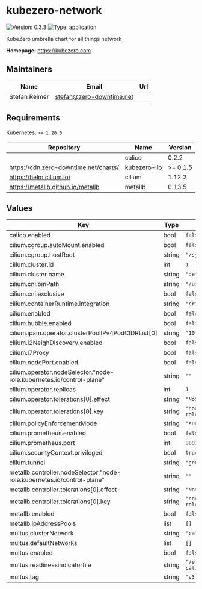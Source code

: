 # kubezero-network

![Version: 0.3.3](https://img.shields.io/badge/Version-0.3.3-informational?style=flat-square) ![Type: application](https://img.shields.io/badge/Type-application-informational?style=flat-square)

KubeZero umbrella chart for all things network

**Homepage:** <https://kubezero.com>

## Maintainers

| Name | Email | Url |
| ---- | ------ | --- |
| Stefan Reimer | <stefan@zero-downtime.net> |  |

## Requirements

Kubernetes: `>= 1.20.0`

| Repository | Name | Version |
|------------|------|---------|
|  | calico | 0.2.2 |
| https://cdn.zero-downtime.net/charts/ | kubezero-lib | >= 0.1.5 |
| https://helm.cilium.io/ | cilium | 1.12.2 |
| https://metallb.github.io/metallb | metallb | 0.13.5 |

## Values

| Key | Type | Default | Description |
|-----|------|---------|-------------|
| calico.enabled | bool | `false` |  |
| cilium.cgroup.autoMount.enabled | bool | `false` |  |
| cilium.cgroup.hostRoot | string | `"/sys/fs/cgroup"` |  |
| cilium.cluster.id | int | `1` |  |
| cilium.cluster.name | string | `"default"` |  |
| cilium.cni.binPath | string | `"/usr/libexec/cni"` |  |
| cilium.cni.exclusive | bool | `false` |  |
| cilium.containerRuntime.integration | string | `"crio"` |  |
| cilium.enabled | bool | `false` |  |
| cilium.hubble.enabled | bool | `false` |  |
| cilium.ipam.operator.clusterPoolIPv4PodCIDRList[0] | string | `"10.1.0.0/16"` |  |
| cilium.l2NeighDiscovery.enabled | bool | `false` |  |
| cilium.l7Proxy | bool | `false` |  |
| cilium.nodePort.enabled | bool | `false` |  |
| cilium.operator.nodeSelector."node-role.kubernetes.io/control-plane" | string | `""` |  |
| cilium.operator.replicas | int | `1` |  |
| cilium.operator.tolerations[0].effect | string | `"NoSchedule"` |  |
| cilium.operator.tolerations[0].key | string | `"node-role.kubernetes.io/master"` |  |
| cilium.policyEnforcementMode | string | `"audit"` |  |
| cilium.prometheus.enabled | bool | `false` |  |
| cilium.prometheus.port | int | `9091` |  |
| cilium.securityContext.privileged | bool | `true` |  |
| cilium.tunnel | string | `"geneve"` |  |
| metallb.controller.nodeSelector."node-role.kubernetes.io/control-plane" | string | `""` |  |
| metallb.controller.tolerations[0].effect | string | `"NoSchedule"` |  |
| metallb.controller.tolerations[0].key | string | `"node-role.kubernetes.io/master"` |  |
| metallb.enabled | bool | `false` |  |
| metallb.ipAddressPools | list | `[]` |  |
| multus.clusterNetwork | string | `"calico"` |  |
| multus.defaultNetworks | list | `[]` |  |
| multus.enabled | bool | `false` |  |
| multus.readinessindicatorfile | string | `"/etc/cni/net.d/10-calico.conflist"` |  |
| multus.tag | string | `"v3.9.1"` |  |
